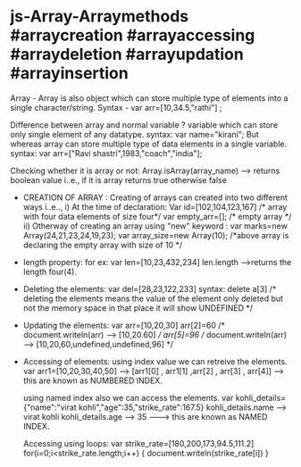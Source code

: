 # js-Array-Arraymethods #arraycreation #arrayaccessing #arraydeletion #arrayupdation #arrayinsertion 

Array - Array is also object which can store multiple type of elements into a single character/string.
Syntax - var arr=[10,34.5,"rathi"] ;

Difference between array and normal variable ?
variable which can store only single element of any datatype.
syntax: var name="kirani";
But whereas array can store multiple type of data elements in a single variable.
syntax: var arr=["Ravi shastri",1983,"coach","india"];

Checking whether it is array or not:
  Array.isArray(array_name) --> returns boolean value i..e., if it is array returns true otherwise false
  

* CREATION OF ARRAY :
  Creating of arrays can created into two different ways i..e..,
  i) At the time of declaration:
     Var id=[102,104,123,167]  /* array with four data elements of size four*/
     var empty_arr=[];  /* empty array */
  ii) Otherway of creating an array using "new" keyword :
      var marks=new Array(24,21,23,24,19,23);
      var array_size=new Array(10);
      /*above array is declaring the empty array with size of 10 */

* length property:
    for ex: var len=[10,23,432,234]
            len.length -->returns the length four(4).

* Deleting the elements:
  var del=[28,23,122,233]
  syntax: delete a[3]
  /* deleting the elements means the value of the element only deleted but not the memory space in that place it will show UNDEFINED */

* Updating the elements:
  var arr=[10,20,30]
   arr[2]=60  /* document.writeln(arr) --> [10,20.60] */
   arr[5]=96  /* document.writeln(arr) --> [10,20,60,undefined,undefined,96] */
  
* Accessing of elements:
  using index value we can retreive the elements.
  var arr1=[10,20,30,40,50] --> [arr1[0] , arr1[1] ,arr[2] , arr[3] , arr[4]] --> this are known as NUMBERED INDEX.

  using named index also we can access the elements.
  var kohli_details={"name":"virat kohli","age":35,"strike_rate":167.5}
  kohli_details.name --> virat kohli
  kohli_details.age --> 35              ---> this are known as NAMED INDEX.

  Accessing using loops:
  var strike_rate=[180,200,173,94.5,111.2]
  for(i=0;i<strike_rate.length;i++)
  {
  document.writeln(strike_rate[i])
  }
  
  
  
     
